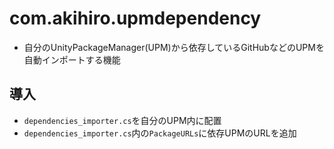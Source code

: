 # com.akihiro.upmdependency
- 自分のUnityPackageManager(UPM)から依存しているGitHubなどのUPMを自動インポートする機能

## 導入
- `dependencies_importer.cs`を自分のUPM内に配置
- `dependencies_importer.cs`内の`PackageURLs`に依存UPMのURLを追加
